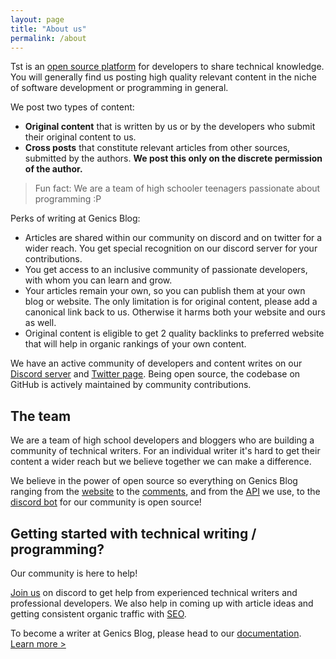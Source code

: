 ```yaml
---
layout: page
title: "About us"
permalink: /about
---
```


Tst is an [open source platform](https://github.com/genicsblog) for developers to share technical knowledge. You will generally find us posting high quality relevant content in the niche of software development or programming in general.

We post two types of content:

- **Original content** that is written by us or by the developers who submit their original content to us.
- **Cross posts** that constitute relevant articles from other sources, submitted by the authors. **We post this only on the discrete permission of the author.** 

> Fun fact: We are a team of high schooler teenagers passionate about programming :P

Perks of writing at Genics Blog:

- Articles are shared within our community on discord and on twitter for a wider reach. You get special recognition on our discord server for your contributions.
- You get access to an inclusive community of passionate developers, with whom you can learn and grow.
- Your articles remain your own, so you can publish them at your own blog or website. The only limitation is for original content, please add a canonical link back to us. Otherwise it harms both your website and ours as well.
- Original content is eligible to get 2 quality backlinks to preferred website that will help in organic rankings of your own content.

We have an active community of developers and content writes on our [Discord server](https://discord.genicsblog.com) and [Twitter page](https://twitter.com/genicsblog). Being open source, the codebase on GitHub is actively maintained by community contributions.

## The team

We are a team of high school developers and bloggers who are building a community of technical writers. For an individual writer it's hard to get their content a wider reach but we believe together we can make a difference.

We believe in the power of open source so everything on Genics Blog ranging from the [website](https://github.com/genicsblog/genicsblog.com) to the [comments](https://github.com/genicsblog/comments), and from the [API](https://github.com/eduardoboucas/staticman) we use, to the [discord bot](https://github.com/genicsblog/genics-bot) for our community is open source!

## Getting started with technical writing / programming?

Our community is here to help!

[Join us](https://discord.genicsblog.com) on discord to get help from experienced technical writers and professional developers. We also help in coming up with article ideas and getting consistent organic traffic with [SEO](/category/seo/).

To become a writer at Genics Blog, please head to our [documentation](https://docs.genicsblog.com). [Learn more >](https://docs.genicsblog.com/author/create-a-submission-request#cross-posting)